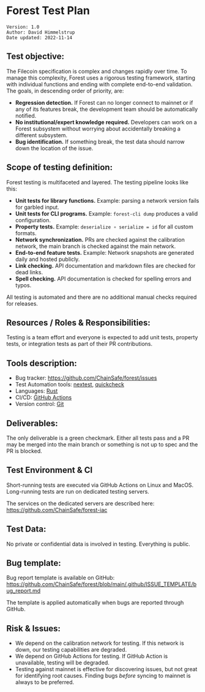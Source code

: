 # Forest Test Plan

    Version: 1.0
    Author: David Himmelstrup
    Date updated: 2022-11-14

## Test objective:

The Filecoin specification is complex and changes rapidly over time. To manage this complexity, Forest uses a rigorous testing framework, starting with individual functions and ending with complete end-to-end validation. The goals, in descending order of priority, are:

- **Regression detection.** If Forest can no longer connect to mainnet or if any of its features break, the development team should be automatically notified.
- **No institutional/expert knowledge required.** Developers can work on a Forest subsystem without worrying about accidentally breaking a different subsystem.
- **Bug identification.** If something break, the test data should narrow down the location of the issue.


## Scope of testing definition:

Forest testing is multifaceted and layered. The testing pipeline looks like this:

- **Unit tests for library functions.** Example: parsing a network version fails for garbled input.
- **Unit tests for CLI programs.** Example: `forest-cli dump` produces a valid configuration.
- **Property tests.** Example: `deserialize ∘ serialize = id` for all custom formats.
- **Network synchronization.** PRs are checked against the calibration network, the main branch is checked against the main network.
- **End-to-end feature tests.** Example: Network snapshots are generated daily and hosted publicly.
- **Link checking.** API documentation and markdown files are checked for dead links.
- **Spell checking.** API documentation is checked for spelling errors and typos.

All testing is automated and there are no additional manual checks required for releases.

## Resources / Roles & Responsibilities:

Testing is a team effort and everyone is expected to add unit tests, property tests, or integration tests as part of their PR contributions.

## Tools description:

- Bug tracker: https://github.com/ChainSafe/forest/issues
- Test Automation tools: [nextest](https://nexte.st/), [quickcheck](https://docs.rs/quickcheck/latest/quickcheck/)
- Languages: [Rust](https://www.rust-lang.org/)
- CI/CD: [GitHub Actions](https://github.com/ChainSafe/forest/actions)
- Version control: [Git](https://git-scm.com/)

## Deliverables:

The only deliverable is a green checkmark. Either all tests pass and a PR may be merged into the main branch or something is not up to spec and the PR is blocked.

## Test Environment & CI

Short-running tests are executed via GitHub Actions on Linux and MacOS. Long-running tests are run on dedicated testing servers.

The services on the dedicated servers are described here: https://github.com/ChainSafe/forest-iac

## Test Data:

No private or confidential data is involved in testing. Everything is public.

## Bug template:

Bug report template is available on GitHub: https://github.com/ChainSafe/forest/blob/main/.github/ISSUE_TEMPLATE/bug_report.md

The template is applied automatically when bugs are reported through GitHub.

## Risk & Issues:

- We depend on the calibration network for testing. If this network is down, our testing capabilities are degraded.
- We depend on GitHub Actions for testing. If GitHub Action is unavailable, testing will be degraded.
- Testing against mainnet is effective for discovering issues, but not great for identifying root causes. Finding bugs *before* syncing to mainnet is always to be preferred.
